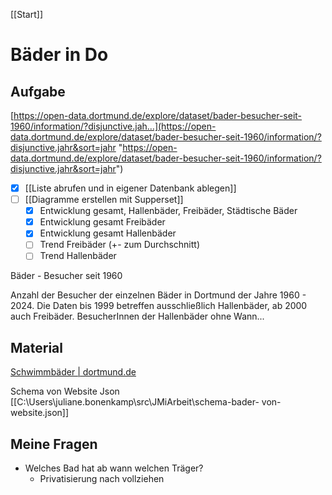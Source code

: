 [[Start]]
# Bäder in Do
## Aufgabe
[https://open-data.dortmund.de/explore/dataset/bader-besucher-seit-1960/information/?disjunctive.jah…](https://open-data.dortmund.de/explore/dataset/bader-besucher-seit-1960/information/?disjunctive.jahr&sort=jahr "https://open-data.dortmund.de/explore/dataset/bader-besucher-seit-1960/information/?disjunctive.jahr&sort=jahr")

- [x] [[Liste abrufen und in eigener Datenbank ablegen]]
- [ ] [[Diagramme erstellen mit Supperset]]
	- [x] Entwicklung gesamt, Hallenbäder, Freibäder, Städtische Bäder  
	- [x] Entwicklung gesamt Freibäder  
	- [x] Entwicklung gesamt Hallenbäder  
	- [ ] Trend Freibäder (+- zum Durchschnitt)  
	- [ ] Trend Hallenbäder  

Bäder - Besucher seit 1960

Anzahl der Besucher der einzelnen Bäder in Dortmund der Jahre 1960 - 2024. Die Daten bis 1999 betreffen ausschließlich Hallenbäder, ab 2000 auch Freibäder. BesucherInnen der Hallenbäder ohne Wann...
## Material
[Schwimmbäder | dortmund.de](https://www.dortmund.de/themen/sport/schwimmbaeder/)


Schema von Website Json
[[C:\Users\juliane.bonenkamp\src\JMiArbeit\schema-bader- von-website.json]]

## Meine Fragen
- Welches Bad hat ab wann welchen Träger?
	- Privatisierung nach vollziehen